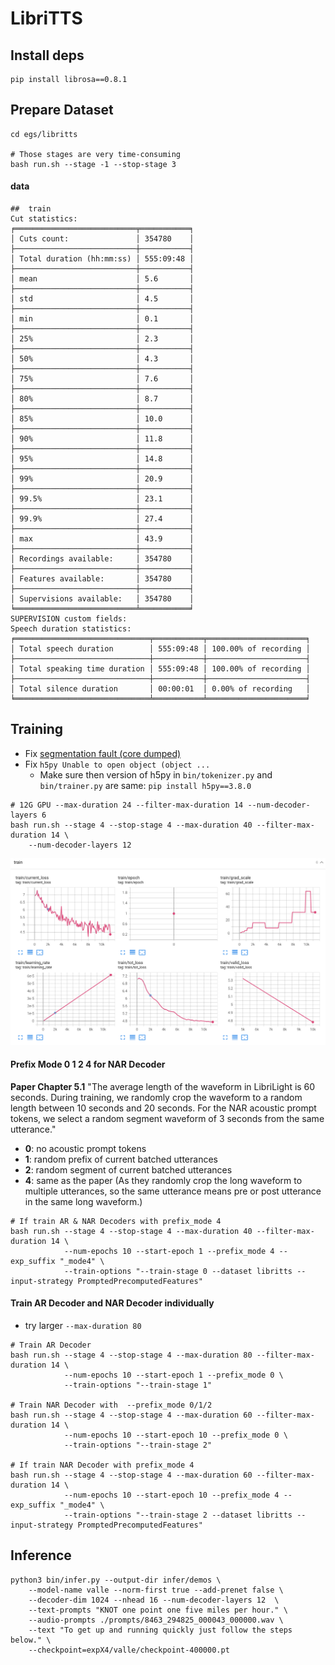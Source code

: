 # LibriTTS

## Install deps
```
pip install librosa==0.8.1
```

## Prepare Dataset
```
cd egs/libritts

# Those stages are very time-consuming
bash run.sh --stage -1 --stop-stage 3
```
#### data

```
##  train
Cut statistics:
╒═══════════════════════════╤═══════════╕
│ Cuts count:               │ 354780    │
├───────────────────────────┼───────────┤
│ Total duration (hh:mm:ss) │ 555:09:48 │
├───────────────────────────┼───────────┤
│ mean                      │ 5.6       │
├───────────────────────────┼───────────┤
│ std                       │ 4.5       │
├───────────────────────────┼───────────┤
│ min                       │ 0.1       │
├───────────────────────────┼───────────┤
│ 25%                       │ 2.3       │
├───────────────────────────┼───────────┤
│ 50%                       │ 4.3       │
├───────────────────────────┼───────────┤
│ 75%                       │ 7.6       │
├───────────────────────────┼───────────┤
│ 80%                       │ 8.7       │
├───────────────────────────┼───────────┤
│ 85%                       │ 10.0      │
├───────────────────────────┼───────────┤
│ 90%                       │ 11.8      │
├───────────────────────────┼───────────┤
│ 95%                       │ 14.8      │
├───────────────────────────┼───────────┤
│ 99%                       │ 20.9      │
├───────────────────────────┼───────────┤
│ 99.5%                     │ 23.1      │
├───────────────────────────┼───────────┤
│ 99.9%                     │ 27.4      │
├───────────────────────────┼───────────┤
│ max                       │ 43.9      │
├───────────────────────────┼───────────┤
│ Recordings available:     │ 354780    │
├───────────────────────────┼───────────┤
│ Features available:       │ 354780    │
├───────────────────────────┼───────────┤
│ Supervisions available:   │ 354780    │
╘═══════════════════════════╧═══════════╛
SUPERVISION custom fields:
Speech duration statistics:
╒══════════════════════════════╤═══════════╤══════════════════════╕
│ Total speech duration        │ 555:09:48 │ 100.00% of recording │
├──────────────────────────────┼───────────┼──────────────────────┤
│ Total speaking time duration │ 555:09:48 │ 100.00% of recording │
├──────────────────────────────┼───────────┼──────────────────────┤
│ Total silence duration       │ 00:00:01  │ 0.00% of recording   │
╘══════════════════════════════╧═══════════╧══════════════════════╛
```


## Training
* Fix [segmentation fault (core dumped)](https://github.com/lifeiteng/vall-e#troubleshooting)
* Fix `h5py Unable to open object (object ...`
  * Make sure then version of h5py in `bin/tokenizer.py` and `bin/trainer.py` are same: `pip install h5py==3.8.0`

```
# 12G GPU --max-duration 24 --filter-max-duration 14 --num-decoder-layers 6
bash run.sh --stage 4 --stop-stage 4 --max-duration 40 --filter-max-duration 14 \
    --num-decoder-layers 12
```
![train](./demos/train.png)

#### Prefix Mode 0 1 2 4 for NAR Decoder
**Paper Chapter 5.1** "The average length of the waveform in LibriLight is 60 seconds. During
training, we randomly crop the waveform to a random length between 10 seconds and 20 seconds. For the NAR acoustic prompt tokens, we select a random segment waveform of 3 seconds from the same utterance."
* **0**: no acoustic prompt tokens
* **1**: random prefix of current batched utterances
* **2**: random segment of current batched utterances
* **4**: same as the paper (As they randomly crop the long waveform to multiple utterances, so the same utterance means pre or post utterance in the same long waveform.)

```
# If train AR & NAR Decoders with prefix_mode 4
bash run.sh --stage 4 --stop-stage 4 --max-duration 40 --filter-max-duration 14 \
            --num-epochs 10 --start-epoch 1 --prefix_mode 4 --exp_suffix "_mode4" \
            --train-options "--train-stage 0 --dataset libritts --input-strategy PromptedPrecomputedFeatures"
```

#### Train AR Decoder and NAR Decoder individually
* try larger `--max-duration 80`
```
# Train AR Decoder
bash run.sh --stage 4 --stop-stage 4 --max-duration 80 --filter-max-duration 14 \
            --num-epochs 10 --start-epoch 1 --prefix_mode 0 \
            --train-options "--train-stage 1"

# Train NAR Decoder with  --prefix_mode 0/1/2
bash run.sh --stage 4 --stop-stage 4 --max-duration 60 --filter-max-duration 14 \
            --num-epochs 10 --start-epoch 10 --prefix_mode 0 \
            --train-options "--train-stage 2"

# If train NAR Decoder with prefix_mode 4
bash run.sh --stage 4 --stop-stage 4 --max-duration 60 --filter-max-duration 14 \
            --num-epochs 10 --start-epoch 10 --prefix_mode 4 --exp_suffix "_mode4" \
            --train-options "--train-stage 2 --dataset libritts --input-strategy PromptedPrecomputedFeatures"
```

## Inference

```
python3 bin/infer.py --output-dir infer/demos \
    --model-name valle --norm-first true --add-prenet false \
    --decoder-dim 1024 --nhead 16 --num-decoder-layers 12  \
    --text-prompts "KNOT one point one five miles per hour." \
    --audio-prompts ./prompts/8463_294825_000043_000000.wav \
    --text "To get up and running quickly just follow the steps below." \
    --checkpoint=expX4/valle/checkpoint-400000.pt
```
